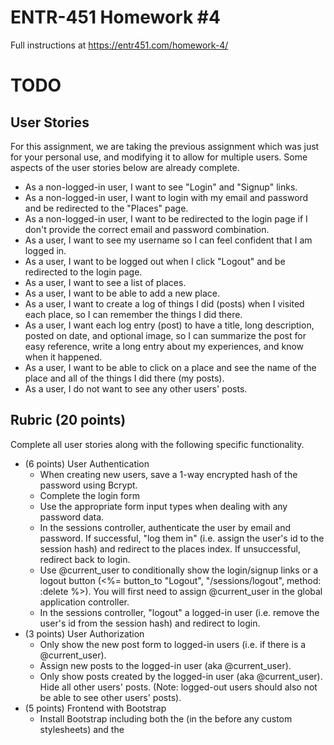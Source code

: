 # ENTR-451 Homework #4

Full instructions at https://entr451.com/homework-4/

# TODO
## User Stories
For this assignment, we are taking the previous assignment which was just for your personal use, and modifying it to allow for multiple users.  Some aspects of the user stories below are already complete.

- As a non-logged-in user, I want to see "Login" and "Signup" links.
- As a non-logged-in user, I want to login with my email and password and be redirected to the "Places" page.
- As a non-logged-in user, I want to be redirected to the login page if I don't provide the correct email and password combination.
- As a user, I want to see my username so I can feel confident that I am logged in.
- As a user, I want to be logged out when I click "Logout" and be redirected to the login page.
- As a user, I want to see a list of places.
- As a user, I want to be able to add a new place.
- As a user, I want to create a log of things I did (posts) when I visited each place, so I can remember the things I did there.
- As a user, I want each log entry (post) to have a title, long description, posted on date, and optional image, so I can summarize the post for easy reference, write a long entry about my experiences, and know when it happened.
- As a user, I want to be able to click on a place and see the name of the place and all of the things I did there (my posts).
- As a user, I do not want to see any other users' posts.

## Rubric (20 points)
Complete all user stories along with the following specific functionality.

- (6 points) User Authentication
	- When creating new users, save a 1-way encrypted hash of the password using Bcrypt.
	- Complete the login form
	- Use the appropriate form input types when dealing with any password data.
	- In the sessions controller, authenticate the user by email and password. If successful, "log them in" (i.e. assign the user's id to the session hash) and redirect to the places index. If unsuccessful, redirect back to login.
	- Use @current_user to conditionally show the login/signup links or a logout button (<%= button_to "Logout", "/sessions/logout", method: :delete %>). You will first need to assign @current_user in the global application controller.
	- In the sessions controller, "logout" a logged-in user (i.e. remove the user's id from the session hash) and redirect to login.
- (3 points) User Authorization
	- Only show the new post form to logged-in users (i.e. if there is a @current_user).
	- Assign new posts to the logged-in user (aka @current_user).
	- Only show posts created by the logged-in user (aka @current_user). Hide all other users' posts. (Note: logged-out users should also not be able to see other users' posts).
- (5 points) Frontend with Bootstrap
	- Install Bootstrap including both the <link> (in the <head> before any custom stylesheets) and the <script> (just before the closing </body>).
	- Add Bootstrap's navbar component (any version). Move the relevant links (e.g. "Home", "Login", "Signup", "Logout") into the navbar.
	- Wrap the <%= yield %> content in a Bootstrap .container.
	- Using the Bootstrap button component, style the links to forms and the form submit buttons.
	- Use the Bootstrap grid for posts (3 posts per row on large screens, stacking on small screens). See wireframe.
	- Use the bootstrap spacing (margin or padding) as needed, but at least twice (not counting the navbar).
- (3 points) File Attachment
	- Configure the application for uploads:
	- uncomment the image_processing gem in the Gemfile
	- run rails active_storage:install to create the migrations
	- then run rails db:migrate to execute the migrations
	- in both config/environments/development.rb and config/environments/production.rb, tell the application to use the :local service for uploading files (i.e. config.active_storage.service = :local)
	- Enable attachments in the Post model.
	- Add a new field to the posts form for uploading an image (form.file_field).
	- If a post has an attached image (post.image.attached?), display the attached image (url_for(post.image)).
- (2 points) Deployment with Heroku
	- Follow the steps to connect to Heroku and deploy your app (https://entr451.com/deployment-with-heroku/)
	- Once live, add the URL to your live heroku website in the README.md file of your app.